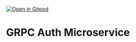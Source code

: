 [![Open in Gitpod](https://gitpod.io/button/open-in-gitpod.svg)](https://gitpod.io/#https://github.com/yonsina94/go-grpc-auth-svc)

# GRPC Auth Microservice
